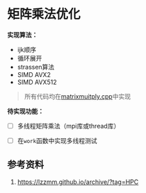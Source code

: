 # 矩阵乘法优化



**实现算法：**

+ ijk顺序
+ 循环展开
+ strassen算法
+ SIMD AVX2
+ SIMD AVX512

> 所有代码均在[matrixmuitply.cpp](.\matrixmuitply.cpp)中实现

**待实现功能：**

- [ ] 多线程矩阵乘法（mpi库或thread库）
- [ ] 在`work`函数中实现多线程测试



## 参考资料

1. https://lzzmm.github.io/archive/?tag=HPC


